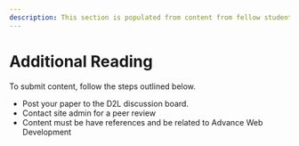 ```yaml
---
description: This section is populated from content from fellow students.
---
```


# Additional Reading

To submit content, follow the steps outlined below.

* Post your paper to the D2L discussion board. 
* Contact site admin for a peer review
* Content must be have references and be related to Advance Web Development 



